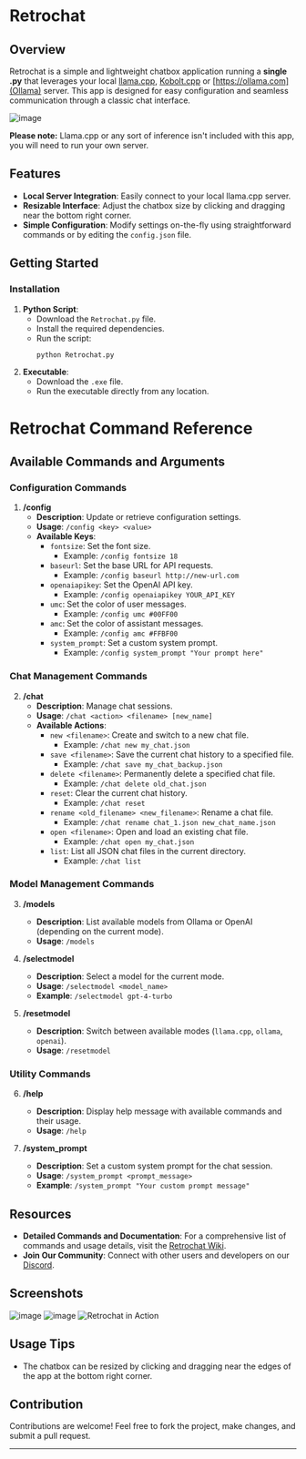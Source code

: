 # Retrochat

## Overview

Retrochat is a simple and lightweight chatbox application running a **single .py** that leverages your local [llama.cpp](https://github.com/ggerganov/llama.cpp), [Kobolt.cpp](https://github.com/LostRuins/koboldcpp) or [https://ollama.com](Ollama)  server.  This app is designed for easy configuration and seamless communication through a classic chat interface.

![image](https://github.com/DefamationStation/Retrochat/assets/82258900/e3609f2f-779d-4609-b60e-450ced1ca64f)

**Please note:** Llama.cpp or any sort of inference isn't included with this app, you will need to run your own server.

## Features
- **Local Server Integration**: Easily connect to your local llama.cpp server.
- **Resizable Interface**: Adjust the chatbox size by clicking and dragging near the bottom right corner.
- **Simple Configuration**: Modify settings on-the-fly using straightforward commands or by editing the `config.json` file.

## Getting Started
### Installation
1. **Python Script**:
   - Download the `Retrochat.py` file.
   - Install the required dependencies.
   - Run the script:
     ```bash
     python Retrochat.py
     ```
2. **Executable**:
   - Download the `.exe` file.
   - Run the executable directly from any location.

# Retrochat Command Reference

## Available Commands and Arguments

### Configuration Commands

1. **/config**
   - **Description**: Update or retrieve configuration settings.
   - **Usage**: `/config <key> <value>`
   - **Available Keys**:
     - `fontsize`: Set the font size.
       - Example: `/config fontsize 18`
     - `baseurl`: Set the base URL for API requests.
       - Example: `/config baseurl http://new-url.com`
     - `openaiapikey`: Set the OpenAI API key.
       - Example: `/config openaiapikey YOUR_API_KEY`
     - `umc`: Set the color of user messages.
       - Example: `/config umc #00FF00`
     - `amc`: Set the color of assistant messages.
       - Example: `/config amc #FFBF00`
     - `system_prompt`: Set a custom system prompt.
       - Example: `/config system_prompt "Your prompt here"`

### Chat Management Commands

2. **/chat**
   - **Description**: Manage chat sessions.
   - **Usage**: `/chat <action> <filename> [new_name]`
   - **Available Actions**:
     - `new <filename>`: Create and switch to a new chat file.
       - Example: `/chat new my_chat.json`
     - `save <filename>`: Save the current chat history to a specified file.
       - Example: `/chat save my_chat_backup.json`
     - `delete <filename>`: Permanently delete a specified chat file.
       - Example: `/chat delete old_chat.json`
     - `reset`: Clear the current chat history.
       - Example: `/chat reset`
     - `rename <old_filename> <new_filename>`: Rename a chat file.
       - Example: `/chat rename chat_1.json new_chat_name.json`
     - `open <filename>`: Open and load an existing chat file.
       - Example: `/chat open my_chat.json`
     - `list`: List all JSON chat files in the current directory.
       - Example: `/chat list`

### Model Management Commands

3. **/models**
   - **Description**: List available models from Ollama or OpenAI (depending on the current mode).
   - **Usage**: `/models`

4. **/selectmodel**
   - **Description**: Select a model for the current mode.
   - **Usage**: `/selectmodel <model_name>`
   - **Example**: `/selectmodel gpt-4-turbo`

5. **/resetmodel**
   - **Description**: Switch between available modes (`llama.cpp`, `ollama`, `openai`).
   - **Usage**: `/resetmodel`

### Utility Commands

6. **/help**
   - **Description**: Display help message with available commands and their usage.
   - **Usage**: `/help`

7. **/system_prompt**
   - **Description**: Set a custom system prompt for the chat session.
   - **Usage**: `/system_prompt <prompt_message>`
   - **Example**: `/system_prompt "Your custom prompt message"`

## Resources
- **Detailed Commands and Documentation**: For a comprehensive list of commands and usage details, visit the [Retrochat Wiki](https://github.com/DefamationStation/Retrochat/wiki).
- **Join Our Community**: Connect with other users and developers on our [Discord](https://discord.gg/dZxjYNyNth).

## Screenshots
![image](https://github.com/DefamationStation/Retrochat/assets/82258900/6f5585c6-2e71-4be9-927c-33b11f92f600)
![image](https://github.com/DefamationStation/Retrochat/assets/82258900/cd8f057d-943e-4e11-ab1b-8a227e969aee)
![Retrochat in Action](https://github.com/DefamationStation/Retrochat/assets/82258900/0e0b9b75-3c21-4c94-83ae-e22a0e34fe84)

## Usage Tips
- The chatbox can be resized by clicking and dragging near the edges of the app at the bottom right corner.

## Contribution
Contributions are welcome! Feel free to fork the project, make changes, and submit a pull request.

---
